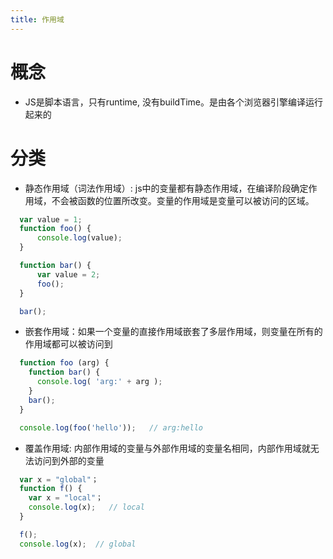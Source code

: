 ```yaml
---
title: 作用域
---
```


# 概念
  - JS是脚本语言，只有runtime, 没有buildTime。是由各个浏览器引擎编译运行起来的

# 分类

  - 静态作用域（词法作用域）: js中的变量都有静态作用域，在编译阶段确定作用域，不会被函数的位置所改变。变量的作用域是变量可以被访问的区域。
  
  ```js
    var value = 1;
    function foo() {
        console.log(value);
    }

    function bar() {
        var value = 2;
        foo();
    }

    bar();
  ```
  - 嵌套作用域：如果一个变量的直接作用域嵌套了多层作用域，则变量在所有的作用域都可以被访问到
  ```js
    function foo (arg) {
      function bar() {
        console.log( 'arg:' + arg );
      }
      bar();
    }

    console.log(foo('hello'));   // arg:hello
  ```
  - 覆盖作用域: 内部作用域的变量与外部作用域的变量名相同，内部作用域就无法访问到外部的变量
  ```js
    var x = "global"；
    function f() {
      var x = "local"；
      console.log(x);   // local
    }

    f();
    console.log(x);  // global
  ```